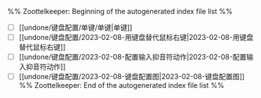 %% Zoottelkeeper: Beginning of the autogenerated index file list  %%
- [ ]  [[undone/键盘配置/单键/单键|单键]]
- [ ]  [[undone/键盘配置/2023-02-08-用键盘替代鼠标右键|2023-02-08-用键盘替代鼠标右键]]
- [ ]  [[undone/键盘配置/2023-02-08-配置输入抑音符动作|2023-02-08-配置输入抑音符动作]]
- [ ]  [[undone/键盘配置/2023-02-08-键盘配置图|2023-02-08-键盘配置图]]
%% Zoottelkeeper: End of the autogenerated index file list  %%
